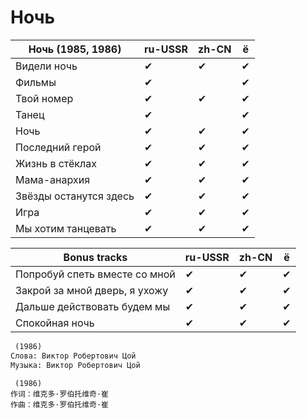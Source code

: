 # Ночь

| Ночь (1985, 1986)      | ru-USSR | zh-CN | ё   |
| ---------------------- | ------- | ----- | --- |
| Видели ночь            | ✔       | ✔     | ✔   |
| Фильмы                 | ✔       |       | ✔   |
| Твой номер             | ✔       | ✔     | ✔   |
| Танец                  | ✔       |       | ✔   |
| Ночь                   | ✔       | ✔     | ✔   |
| Последний герой        | ✔       | ✔     | ✔   |
| Жизнь в стёклах        | ✔       | ✔     | ✔   |
| Мама-aнархия           | ✔       | ✔     | ✔   |
| Звёзды останутся здесь | ✔       | ✔     | ✔   |
| Игра                   | ✔       | ✔     | ✔   |
| Мы хотим танцевать     | ✔       | ✔     | ✔   |

| Bonus tracks                  | ru-USSR | zh-CN | ё   |
| ----------------------------- | ------- | ----- | --- |
| Попробуй спеть вместе со мной | ✔       | ✔     | ✔   |
| Закрой за мной дверь, я ухожу | ✔       | ✔     | ✔   |
| Дальше действовать будем мы   | ✔       | ✔     | ✔   |
| Спокойная ночь                | ✔       | ✔     | ✔   |

```txt
 (1986)
Слова: Виктор Робертович Цой
Музыка: Виктор Робертович Цой
```
```
 (1986)
作词：维克多·罗伯托维奇·崔
作曲：维克多·罗伯托维奇·崔
```